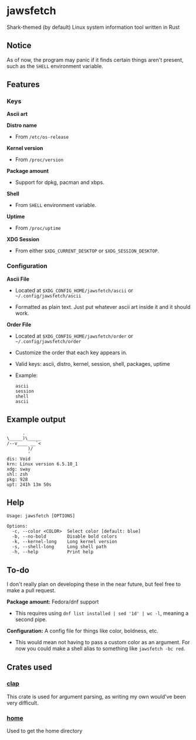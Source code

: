 # jawsfetch

Shark-themed (by default) Linux system information tool written in Rust

## Notice

As of now, the program may panic if it finds certain things aren't present, such as the `SHELL` environment variable.

## Features

### Keys

**Ascii art**

**Distro name**

* From `/etc/os-release`

**Kernel version**

* From `/proc/version`

**Package amount**

* Support for dpkg, pacman and xbps.

**Shell**

* From `SHELL` environment variable.

**Uptime**

* From `/proc/uptime`

**XDG Session**

* From either `$XDG_CURRENT_DESKTOP` or `$XDG_SESSION_DESKTOP`.

### Configuration

**Ascii File**

* Located at `$XDG_CONFIG_HOME/jawsfetch/ascii` or `~/.config/jawsfetch/ascii`

* Formatted as plain text. Just put whatever ascii art inside it and it should work.

**Order File**

* Located at `$XDG_CONFIG_HOME/jawsfetch/order` or `~/.config/jawsfetch/order`

* Customize the order that each key appears in.

* Valid keys: ascii, distro, kernel, session, shell, packages, uptime

* Example:

  ```
  ascii
  session
  shell
  ascii
  ```

## Example output

```
      .
\_____)\_____
/--v____ __`<
        )/
        '
dis: Void
krn: Linux version 6.5.10_1
xdg: sway
shl: zsh
pkg: 928
upt: 241h 13m 50s
```

## Help

```
Usage: jawsfetch [OPTIONS]

Options:
  -c, --color <COLOR>  Select color [default: blue]
  -b, --no-bold        Disable bold colors
  -k, --kernel-long    Long kernel version
  -s, --shell-long     Long shell path
  -h, --help           Print help
```

## To-do

I don't really plan on developing these in the near future, but feel free to make a pull request.

**Package amount:** Fedora/dnf support

* This requires using `dnf list installed | sed '1d' | wc -l`, meaning a second pipe.

**Configuration:** A config file for things like color, boldness, etc.

* This would mean not having to pass a custom color as an argument. For now you could make a shell alias to something like `jawsfetch -bc red`.

## Crates used

### [clap](https://lib.rs/crates/clap)

This crate is used for argument parsing, as writing my own would've been very difficult.

### [home](https://lib.rs/crates/home)

Used to get the home directory
